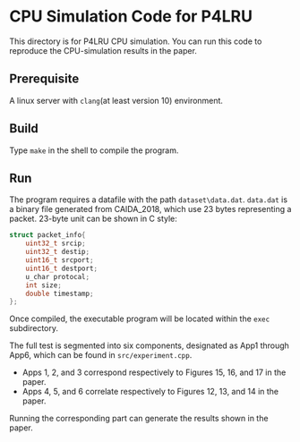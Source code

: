 # CPU Simulation Code for P4LRU

This directory is for P4LRU CPU simulation. You can run this code to reproduce the CPU-simulation results in the paper.



## Prerequisite

A linux server with `clang`(at least version 10) environment.

## Build

Type `make` in the shell to compile the program.

## Run

The program requires a datafile with the path `dataset\data.dat`. `data.dat` is a binary file generated from CAIDA_2018, which use 23 bytes representing a packet. 23-byte unit can be shown in C style:

```c
struct packet_info{
    uint32_t srcip;
    uint32_t destip;
    uint16_t srcport;
    uint16_t destport;
    u_char protocal;
    int size;
    double timestamp;
};
```



Once compiled, the executable program will be located within the `exec` subdirectory.

The full test is segmented into six components, designated as App1 through App6, which can be found in `src/experiment.cpp`.

- Apps 1, 2, and 3 correspond respectively to Figures 15, 16, and 17 in the paper.
- Apps 4, 5, and 6 correlate respectively to Figures 12, 13, and 14 in the paper.

Running the corresponding part can generate the results shown in the paper.

